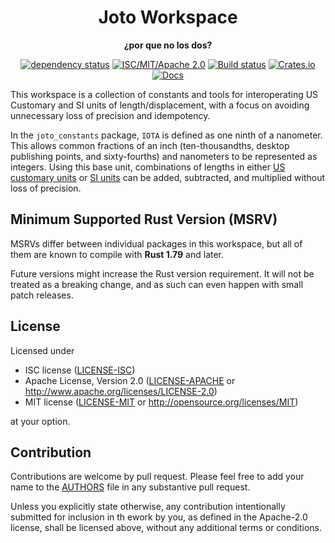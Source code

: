 <div align=center>

# Joto Workspace

**¿por que no los dos?**

[![dependency status](https://deps.rs/repo/github/xorgy/joto/status.svg)](https://deps.rs/repo/github/xorgy/joto)
[![ISC/MIT/Apache 2.0](https://img.shields.io/badge/license-ISC%2FMIT%2FApache-blue.svg)](#license)
[![Build status](https://github.com/xorgy/joto/workflows/CI/badge.svg)](https://github.com/xorgy/joto/actions)
[![Crates.io](https://img.shields.io/crates/v/joto.svg)](https://crates.io/crates/joto)
[![Docs](https://docs.rs/joto/badge.svg)](https://docs.rs/joto)

</div>

This workspace is a collection of constants and tools for interoperating US Customary and SI units of length/displacement, with a focus on avoiding unnecessary loss of precision and idempotency.

In the `joto_constants` package, `IOTA` is defined as one ninth of a nanometer.
This allows common fractions of an inch (ten-thousandths, desktop publishing points, and sixty-fourths) and nanometers to be represented as integers.
Using this base unit, combinations of lengths in either [US customary units](<https://en.wikipedia.org/wiki/United_States_customary_units>) or [SI units](<https://en.wikipedia.org/wiki/International_System_of_Units>) can be added, subtracted, and multiplied without loss of precision.

## Minimum Supported Rust Version (MSRV)

MSRVs differ between individual packages in this workspace, but all of them are known to compile with **Rust 1.79** and later.

Future versions might increase the Rust version requirement.
It will not be treated as a breaking change, and as such can even happen with small patch releases.

## License

Licensed under

- ISC license
   ([LICENSE-ISC](LICENSE-ISC))
- Apache License, Version 2.0
   ([LICENSE-APACHE](LICENSE-APACHE) or <http://www.apache.org/licenses/LICENSE-2.0>)
- MIT license
   ([LICENSE-MIT](LICENSE-MIT) or <http://opensource.org/licenses/MIT>)

at your option.

## Contribution

Contributions are welcome by pull request.
Please feel free to add your name to the [AUTHORS] file in any substantive pull request.

Unless you explicitly state otherwise, any contribution intentionally submitted
for inclusion in th ework by you, as defined in the Apache-2.0 license, shall be
licensed above, without any additional terms or conditions.

[AUTHORS]: ./AUTHORS
